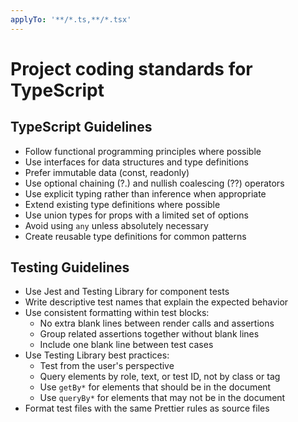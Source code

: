 ```yaml
---
applyTo: '**/*.ts,**/*.tsx'
---
```


# Project coding standards for TypeScript

## TypeScript Guidelines

- Follow functional programming principles where possible
- Use interfaces for data structures and type definitions
- Prefer immutable data (const, readonly)
- Use optional chaining (?.) and nullish coalescing (??) operators
- Use explicit typing rather than inference when appropriate
- Extend existing type definitions where possible
- Use union types for props with a limited set of options
- Avoid using `any` unless absolutely necessary
- Create reusable type definitions for common patterns

## Testing Guidelines

- Use Jest and Testing Library for component tests
- Write descriptive test names that explain the expected behavior
- Use consistent formatting within test blocks:
  - No extra blank lines between render calls and assertions
  - Group related assertions together without blank lines
  - Include one blank line between test cases
- Use Testing Library best practices:
  - Test from the user's perspective
  - Query elements by role, text, or test ID, not by class or tag
  - Use `getBy*` for elements that should be in the document
  - Use `queryBy*` for elements that may not be in the document
- Format test files with the same Prettier rules as source files
